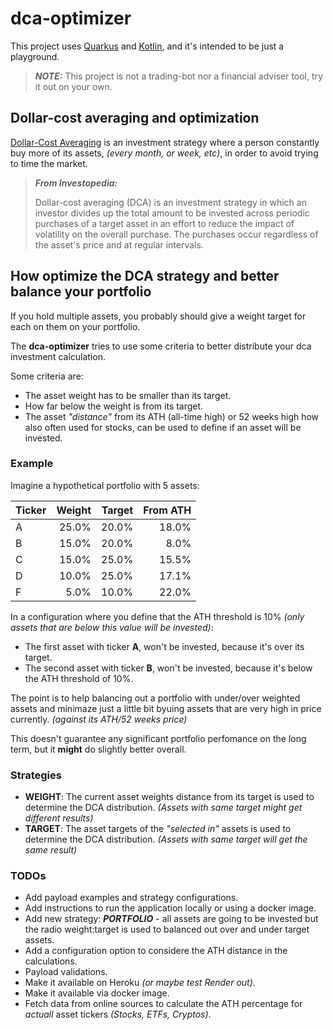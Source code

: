 # dca-optimizer

This project uses [Quarkus](https://quarkus.io) and [Kotlin](https://kotlinlang.org), and it's intended to be just a playground.

> **_NOTE:_**  This project is not a trading-bot nor a financial adviser tool, try it out on your own.

## Dollar-cost averaging and optimization

[Dollar-Cost Averaging](https://www.investopedia.com/terms/d/dollarcostaveraging.asp#toc-what-is-dollar-cost-averaging-dca) is an investment strategy where a person constantly buy more of its assets, _(every month, or week, etc)_, in order to avoid trying to time the market.

> **_From Investopedia:_**
>
> Dollar-cost averaging (DCA) is an investment strategy in which an investor divides up the total amount to be invested across periodic purchases of a target asset in an effort to reduce the impact of volatility on the overall purchase.
The purchases occur regardless of the asset's price and at regular intervals.  

## How optimize the DCA strategy and better balance your portfolio

If you hold multiple assets, you probably should give a weight target for each on them on your portfolio.

The **dca-optimizer** tries to use some criteria to better distribute your dca investment calculation.

Some criteria are:

- The asset weight has to be smaller than its target.
- How far below the weight is from its target.
- The asset _"distance"_ from its ATH (all-time high) or 52 weeks high how also often used for stocks, can be used to define if an asset will be invested.

### Example

Imagine a hypothetical portfolio with 5 assets:

| Ticker | Weight | Target | From ATH |
|:---|---:|---:|---:|
|A|25.0%| 20.0%|18.0%
|B|15.0%| 20.0%|8.0%
|C|15.0%| 25.0%|15.5%
|D|10.0%| 25.0%|17.1%
|F|5.0%| 10.0%|22.0%

In a configuration where you define that the ATH threshold is 10% _(only assets that are below this value will be invested)_:

- The first asset with ticker **A**, won't be invested, because it's over its target.
- The second asset with ticker **B**, won't be invested, because it's below the ATH threshold of 10%.

The point is to help balancing out a portfolio with under/over weighted assets and minimaze just a little bit byuing assets that are very high in price currently. _(against its ATH/52 weeks price)_

This doesn't guarantee any significant portfolio perfomance on the long term, but it **might** do slightly better overall.

### Strategies

- **WEIGHT**: The current asset weights distance from its target is used to determine the DCA distribution. _(Assets with same target might get different results)_
- **TARGET**: The asset targets of the _"selected in"_ assets is used to determine the DCA distribution. _(Assets with same target will get the same result)_

### TODOs

- Add payload examples and strategy configurations.
- Add instructions to run the application locally or using a docker image.
- Add new strategy: **_PORTFOLIO_** - all assets are going to be invested but the radio weight:target is used to balanced out over and under target assets.
- Add a configuration option to considere the ATH distance in the calculations.
- Payload validations.
- Make it available on Heroku _(or maybe test Render out)_.
- Make it available via docker image.
- Fetch data from online sources to calculate the ATH percentage for _actuall_ asset tickers _(Stocks, ETFs, Cryptos)_.
